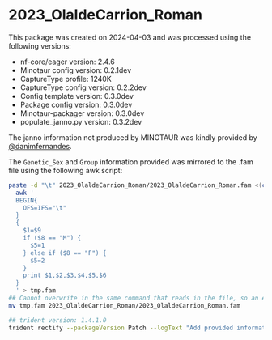 # 2023_OlaldeCarrion_Roman

This package was created on 2024-04-03 and was processed using the following versions:

- nf-core/eager version: 2.4.6
- Minotaur config version: 0.2.1dev
- CaptureType profile: 1240K
- CaptureType config version: 0.2.2dev
- Config template version: 0.3.0dev
- Package config version: 0.3.0dev
- Minotaur-packager version: 0.3.0dev
- populate_janno.py version: 0.3.2dev

The janno information not produced by MINOTAUR was kindly provided by [@danimfernandes](https://github.com/danimfernandes).

The `Genetic_Sex` and `Group` information provided was mirrored to the .fam file using the following awk script:

```bash
paste -d "\t" 2023_OlaldeCarrion_Roman/2023_OlaldeCarrion_Roman.fam <(cut -f 1-3 2023_OlaldeCarrion_Roman/2023_OlaldeCarrion_Roman.janno |tail -n +2) | \
  awk '
  BEGIN{
    OFS=IFS="\t"
  }
  {
    $1=$9
    if ($8 == "M") {
      $5=1
    } else if ($8 == "F") {
      $5=2
    }
    print $1,$2,$3,$4,$5,$6
  }
  ' > tmp.fam
## Cannot overwrite in the same command that reads in the file, so an extra mv is needed.
mv tmp.fam 2023_OlaldeCarrion_Roman/2023_OlaldeCarrion_Roman.fam

## trident version: 1.4.1.0
trident rectify --packageVersion Patch --logText "Add provided information to janno (thanks @danimfernandes). Mirror info to fam file."  --checksumAll -d 2023_OlaldeCarrion_Roman
```
